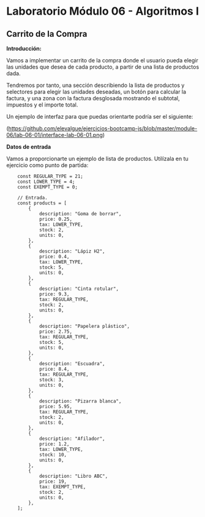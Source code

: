 # Laboratorio Módulo 06 - Algoritmos I

## Carrito de la Compra

**Introducción:**

Vamos a implementar un carrito de la compra donde el usuario pueda elegir las unidades que desea de cada producto, a partir de una lista de productos dada.

Tendremos por tanto, una sección describiendo la lista de productos y selectores para elegir las unidades deseadas, un botón para calcular la factura, y una zona con la factura desglosada mostrando el subtotal, impuestos y el importe total.

Un ejemplo de interfaz para que puedas orientarte podría ser el siguiente:

<!-- [https://github.com/elevalgue/ejercicios-bootcamp-js/blob/master/module-06/lab-06-01/interface-lab-06-01.png] -->

(https://github.com/elevalgue/ejercicios-bootcamp-js/blob/master/module-06/lab-06-01/interface-lab-06-01.png)

**Datos de entrada**

Vamos a proporcionarte un ejemplo de lista de productos. Utilízala en tu ejercicio como punto de partida:

        const REGULAR_TYPE = 21;
        const LOWER_TYPE = 4;
        const EXEMPT_TYPE = 0;

        // Entrada.
        const products = [
            {
                description: "Goma de borrar",
                price: 0.25,
                tax: LOWER_TYPE,
                stock: 2,
                units: 0,
            },
            {
                description: "Lápiz H2",
                price: 0.4,
                tax: LOWER_TYPE,
                stock: 5,
                units: 0,
            },
            {
                description: "Cinta rotular",
                price: 9.3,
                tax: REGULAR_TYPE,
                stock: 2,
                units: 0,
            },
            {
                description: "Papelera plástico",
                price: 2.75,
                tax: REGULAR_TYPE,
                stock: 5,
                units: 0,
            },
            {
                description: "Escuadra",
                price: 8.4,
                tax: REGULAR_TYPE,
                stock: 3,
                units: 0,
            },
            {
                description: "Pizarra blanca",
                price: 5.95,
                tax: REGULAR_TYPE,
                stock: 2,
                units: 0,
            },
            {
                description: "Afilador",
                price: 1.2,
                tax: LOWER_TYPE,
                stock: 10,
                units: 0,
            },
            {
                description: "Libro ABC",
                price: 19,
                tax: EXEMPT_TYPE,
                stock: 2,
                units: 0,
            },
        ];

